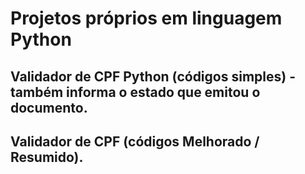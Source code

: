 # Projetos próprios em linguagem Python

## Validador de CPF Python (códigos simples) - também informa o estado que emitou o documento.
## Validador de CPF (códigos Melhorado / Resumido).

